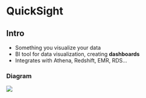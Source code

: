 # QuickSight

## Intro
* Something you visualize your data
* BI tool for data visualization, creating **dashboards**
* Integrates with Athena, Redshift, EMR, RDS...

### Diagram
[<img src="https://i.imgur.com/4QZsymh.png">](https://i.imgur.com/4QZsymh.png)
